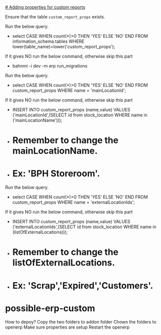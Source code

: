[# Adding properties for custom reports](#properties)

Ensure that the table `custom_report_props` exists.

Run the below query.
  
* select CASE WHEN count(*)>0 THEN 'YES' ELSE 'NO' END FROM information_schema.tables WHERE lower(table_name)=lower('custom_report_props');

If it gives NO run the below command, otherwise skip this part

* bahmni -i dev -m erp run_migrations

Run the below query.

* select CASE WHEN count(*)>0 THEN 'YES' ELSE 'NO' END FROM custom_report_props WHERE name = 'mainLocationId';

If it gives NO run the below command, otherwise skip this part

* INSERT INTO custom_report_props (name,value) VALUES ('mainLocationId',(SELECT id from stock_location WHERE name in ('mainLocationName')));
* # Remember to change the mainLocationName.
* # Ex: 'BPH Storeroom'.

Run the below query.

* select CASE WHEN count(*)>0 THEN 'YES' ELSE 'NO' END FROM custom_report_props WHERE name = 'externalLocationIds';

If it gives NO run the below command, otherwise skip this part

* INSERT INTO custom_report_props (name,value) VALUES ('externalLocationIds',(SELECT id from stock_location WHERE name in (listOfExternalLocations)));
* # Remember to change the listOfExternalLocations.
* # Ex: 'Scrap','Expired','Customers'.

# possible-erp-custom
How to depoy?
Copy the two folders to addon folder
Chown the folders to openerp
Make sure <a name="properties">properties</a> are setup
Restart the openerp
